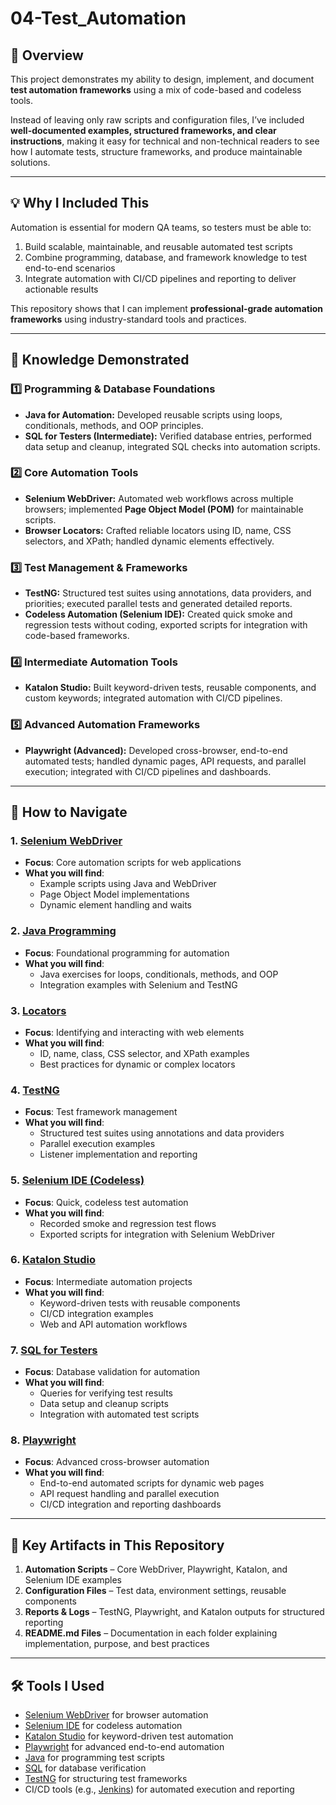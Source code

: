# 04-Test_Automation

## 📌 Overview  
This project demonstrates my ability to design, implement, and document **test automation frameworks** using a mix of code-based and codeless tools.  

Instead of leaving only raw scripts and configuration files, I’ve included **well-documented examples, structured frameworks, and clear instructions**, making it easy for technical and non-technical readers to see how I automate tests, structure frameworks, and produce maintainable solutions.  

---

## 💡 Why I Included This  
Automation is essential for modern QA teams, so testers must be able to:  
1. Build scalable, maintainable, and reusable automated test scripts  
2. Combine programming, database, and framework knowledge to test end-to-end scenarios  
3. Integrate automation with CI/CD pipelines and reporting to deliver actionable results  

This repository shows that I can implement **professional-grade automation frameworks** using industry-standard tools and practices.  

---

## 🎯 Knowledge Demonstrated  

### 1️⃣ Programming & Database Foundations
- **Java for Automation:** Developed reusable scripts using loops, conditionals, methods, and OOP principles.  
- **SQL for Testers (Intermediate):** Verified database entries, performed data setup and cleanup, integrated SQL checks into automation scripts.  

### 2️⃣ Core Automation Tools
- **Selenium WebDriver:** Automated web workflows across multiple browsers; implemented **Page Object Model (POM)** for maintainable scripts.  
- **Browser Locators:** Crafted reliable locators using ID, name, CSS selectors, and XPath; handled dynamic elements effectively.  

### 3️⃣ Test Management & Frameworks
- **TestNG:** Structured test suites using annotations, data providers, and priorities; executed parallel tests and generated detailed reports.  
- **Codeless Automation (Selenium IDE):** Created quick smoke and regression tests without coding, exported scripts for integration with code-based frameworks.  

### 4️⃣ Intermediate Automation Tools
- **Katalon Studio:** Built keyword-driven tests, reusable components, and custom keywords; integrated automation with CI/CD pipelines.  

### 5️⃣ Advanced Automation Frameworks
- **Playwright (Advanced):** Developed cross-browser, end-to-end automated tests; handled dynamic pages, API requests, and parallel execution; integrated with CI/CD pipelines and dashboards.  

---

## 📌 How to Navigate  

### 1. [Selenium WebDriver](./01-Selenium_WebDriver)  
- **Focus**: Core automation scripts for web applications  
- **What you will find**:  
  - Example scripts using Java and WebDriver  
  - Page Object Model implementations  
  - Dynamic element handling and waits  

### 2. [Java Programming](./02-Java_Programming)  
- **Focus**: Foundational programming for automation  
- **What you will find**:  
  - Java exercises for loops, conditionals, methods, and OOP  
  - Integration examples with Selenium and TestNG  

### 3. [Locators](./03-Locators)  
- **Focus**: Identifying and interacting with web elements  
- **What you will find**:  
  - ID, name, class, CSS selector, and XPath examples  
  - Best practices for dynamic or complex locators  

### 4. [TestNG](./04-TestNG)  
- **Focus**: Test framework management  
- **What you will find**:  
  - Structured test suites using annotations and data providers  
  - Parallel execution examples  
  - Listener implementation and reporting  

### 5. [Selenium IDE (Codeless)](./05-Selenium_IDE)  
- **Focus**: Quick, codeless test automation  
- **What you will find**:  
  - Recorded smoke and regression test flows  
  - Exported scripts for integration with Selenium WebDriver  

### 6. [Katalon Studio](./06-Katalon_Studio)  
- **Focus**: Intermediate automation projects  
- **What you will find**:  
  - Keyword-driven tests with reusable components  
  - CI/CD integration examples  
  - Web and API automation workflows  

### 7. [SQL for Testers](./07-SQL_For_Testers)  
- **Focus**: Database validation for automation  
- **What you will find**:  
  - Queries for verifying test results  
  - Data setup and cleanup scripts  
  - Integration with automated test scripts  

### 8. [Playwright](./08-Playwright)  
- **Focus**: Advanced cross-browser automation  
- **What you will find**:  
  - End-to-end automated scripts for dynamic web pages  
  - API request handling and parallel execution  
  - CI/CD integration and reporting dashboards  

---

## 📂 Key Artifacts in This Repository  

1. **Automation Scripts** – Core WebDriver, Playwright, Katalon, and Selenium IDE examples  
2. **Configuration Files** – Test data, environment settings, reusable components  
3. **Reports & Logs** – TestNG, Playwright, and Katalon outputs for structured reporting  
4. **README.md Files** – Documentation in each folder explaining implementation, purpose, and best practices  

---

## 🛠 Tools I Used  
- [Selenium WebDriver](https://www.selenium.dev/) for browser automation  
- [Selenium IDE](https://www.selenium.dev/selenium-ide/) for codeless automation  
- [Katalon Studio](https://www.katalon.com/) for keyword-driven test automation  
- [Playwright](https://playwright.dev/) for advanced end-to-end automation  
- [Java](https://www.java.com/) for programming test scripts  
- [SQL](https://www.w3schools.com/sql/) for database verification  
- [TestNG](https://testng.org/) for structuring test frameworks  
- CI/CD tools (e.g., [Jenkins](https://www.jenkins.io/)) for automated execution and reporting
